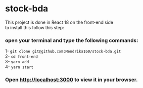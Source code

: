 # stock-bda  
This project is done in React 18 on the front-end side  
to install this follow this step:  
### open your terminal and type the following commands:  
1-  `git clone git@github.com:Mendrika160/stock-bda.git`  
2-  `cd front-end`  
3-  `yarn add`  
4-  `yarn start`  

### Open [http://localhost:3000](http://localhost:3000) to view it in your browser. 
